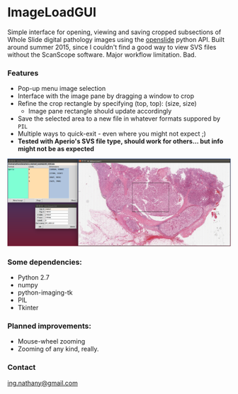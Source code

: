 # ImageLoadGUI

Simple interface for opening, viewing and saving cropped subsections of Whole Slide digital pathology images using the [openslide](openslide.org) python API. Built around summer 2015, since I couldn't find a good way to view SVS files without the ScanScope software. Major workflow limitation. Bad.


### Features
* Pop-up menu image selection
* Interface with the image pane by dragging a window to crop
* Refine the crop rectangle by specifying (top, top): (size, size)
    * Image pane rectangle should update accordingly
* Save the selected area to a new file in whatever formats suppored by `PIL`
* Multiple ways to quick-exit - even where you might not expect ;)
* **Tested with Aperio's SVS file type, should work for others... but info might not be as expected**

![Screenshot][ss]


### Some dependencies:
* Python 2.7
* numpy
* python-imaging-tk
* PIL
* Tkinter

### Planned improvements:
* Mouse-wheel zooming
* Zooming of any kind, really.

<!-- ### Possibly possible far-reaching goals:

* Web-facing interface
* Factor it and add a place for processing plugins
* Integration with histo-seg -->


### Contact
ing.nathany@gmail.com


[ss]: https://github.com/nathanin/imageLoadGUI/blob/master/screenshot.png
